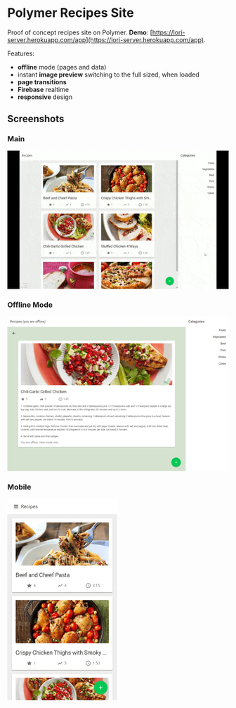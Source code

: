 # Polymer Recipes Site

Proof of concept recipes site on Polymer.
**Demo**: [https://lori-server.herokuapp.com/app](https://lori-server.herokuapp.com/app).

Features:

* **offline** mode (pages and data)
* instant **image preview** switching to the full sized, when loaded
* **page transitions**
* **Firebase** realtime
* **responsive** design

## Screenshots
### Main
<img src="https://raw.githubusercontent.com/artemik/polymer-recipes/master/docs/main.gif">

### Offline Mode
<img src="https://raw.githubusercontent.com/artemik/polymer-recipes/master/docs/offline.png" width=640>

### Mobile
<img src="https://raw.githubusercontent.com/artemik/polymer-recipes/master/docs/mobile.png" width=250>
